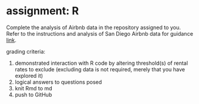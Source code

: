 # assignment: R

Complete the analysis of Airbnb data in the repository assigned to you. Refer to the instructions and analysis of San Diego Airbnb data for guidance [link](https://github.com/SOS598-RDM/airbnb-san-diego).

grading criteria:

1. demonstrated interaction with R code by altering threshold(s) of rental rates to exclude (excluding data is not required, merely that you have explored it)
2. logical answers to questions posed
3. knit Rmd to md
4. push to GitHub
